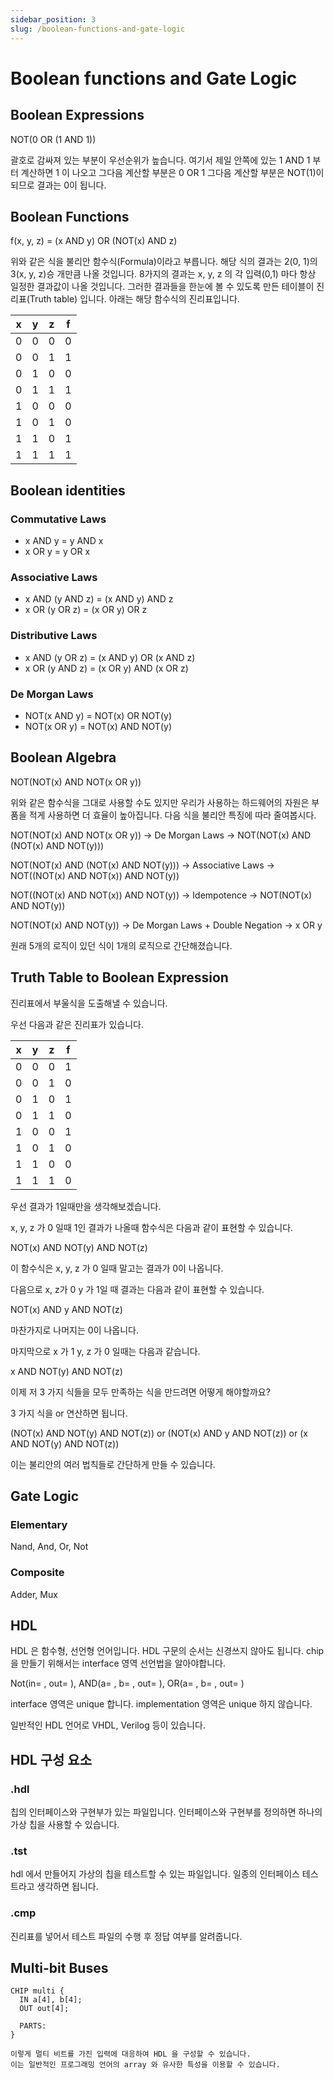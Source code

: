 ```yaml
---
sidebar_position: 3
slug: /boolean-functions-and-gate-logic
---
```


# Boolean functions and Gate Logic

## Boolean Expressions

NOT(0 OR (1 AND 1))

괄호로 감싸져 있는 부분이 우선순위가 높습니다.
여기서 제일 안쪽에 있는 1 AND 1 부터 계산하면 1 이 나오고
그다음 계산할 부분은 0 OR 1
그다음 계산할 부분은 NOT(1)이 되므로 결과는 0이 됩니다.

## Boolean Functions

f(x, y, z) = (x AND y) OR (NOT(x) AND z)

위와 같은 식을 불리안 함수식(Formula)이라고 부릅니다.
해당 식의 결과는 2(0, 1)의 3(x, y, z)승 개만큼 나올 것입니다.
8가지의 결과는 x, y, z 의 각 입력(0,1) 마다 항상 일정한 결과값이 나올 것입니다.
그러한 결과들을 한눈에 볼 수 있도록 만든 테이블이 진리표(Truth table) 입니다.
아래는 해당 함수식의 진리표입니다.

| x   | y   | z   | f   |
| --- | --- | --- | --- |
| 0   | 0   | 0   | 0   |
| 0   | 0   | 1   | 1   |
| 0   | 1   | 0   | 0   |
| 0   | 1   | 1   | 1   |
| 1   | 0   | 0   | 0   |
| 1   | 0   | 1   | 0   |
| 1   | 1   | 0   | 1   |
| 1   | 1   | 1   | 1   |

## Boolean identities

### Commutative Laws

- x AND y = y AND x
- x OR y = y OR x

### Associative Laws

- x AND (y AND z) = (x AND y) AND z
- x OR (y OR z) = (x OR y) OR z

### Distributive Laws

- x AND (y OR z) = (x AND y) OR (x AND z)
- x OR (y AND z) = (x OR y) AND (x OR z)

### De Morgan Laws

- NOT(x AND y) = NOT(x) OR NOT(y)
- NOT(x OR y) = NOT(x) AND NOT(y)

## Boolean Algebra

NOT(NOT(x) AND NOT(x OR y))

위와 같은 함수식을 그대로 사용할 수도 있지만 우리가 사용하는 하드웨어의 자원은 부품을 적게 사용하면 더 효율이 높아집니다.
다음 식을 불리안 특징에 따라 줄여봅시다.

NOT(NOT(x) AND NOT(x OR y)) -> De Morgan Laws -> NOT(NOT(x) AND (NOT(x) AND NOT(y)))

NOT(NOT(x) AND (NOT(x) AND NOT(y))) -> Associative Laws -> NOT((NOT(x) AND NOT(x)) AND NOT(y))

NOT((NOT(x) AND NOT(x)) AND NOT(y)) -> Idempotence ->
NOT(NOT(x) AND NOT(y))

NOT(NOT(x) AND NOT(y)) -> De Morgan Laws + Double Negation -> x OR y

원래 5개의 로직이 있던 식이 1개의 로직으로 간단해졌습니다.

## Truth Table to Boolean Expression

진리표에서 부울식을 도출해낼 수 있습니다.

우선 다음과 같은 진리표가 있습니다.

| x   | y   | z   | f   |
| --- | --- | --- | --- |
| 0   | 0   | 0   | 1   |
| 0   | 0   | 1   | 0   |
| 0   | 1   | 0   | 1   |
| 0   | 1   | 1   | 0   |
| 1   | 0   | 0   | 1   |
| 1   | 0   | 1   | 0   |
| 1   | 1   | 0   | 0   |
| 1   | 1   | 1   | 0   |

우선 결과가 1일때만을 생각해보겠습니다.

x, y, z 가 0 일때 1인 결과가 나올때 함수식은 다음과 같이 표현할 수 있습니다.

NOT(x) AND NOT(y) AND NOT(z)

이 함수식은 x, y, z 가 0 일때 말고는 결과가 0이 나옵니다.

다음으로 x, z가 0 y 가 1일 때 결과는 다음과 같이 표현할 수 있습니다.

NOT(x) AND y AND NOT(z)

마찬가지로 나머지는 0이 나옵니다.

마지막으로 x 가 1 y, z 가 0 일때는 다음과 같습니다.

x AND NOT(y) AND NOT(z)

이제 저 3 가지 식들을 모두 만족하는 식을 만드려면 어떻게 해야할까요?

3 가지 식을 or 연산하면 됩니다.

(NOT(x) AND NOT(y) AND NOT(z)) or (NOT(x) AND y AND NOT(z)) or (x AND NOT(y) AND NOT(z))

이는 불리안의 여러 법칙들로 간단하게 만들 수 있습니다.

## Gate Logic

### Elementary

Nand,
And,
Or,
Not

### Composite

Adder,
Mux

## HDL

HDL 은 함수형, 선언형 언어입니다.
HDL 구문의 순서는 신경쓰지 않아도 됩니다.
chip 을 만들기 위해서는 interface 영역 선언법을 알아야합니다.

Not(in= , out= ), AND(a= , b= , out= ), OR(a= , b= , out= )

interface 영역은 unique 합니다.
implementation 영역은 unique 하지 않습니다.

일반적인 HDL 언어로 VHDL, Verilog 등이 있습니다.

## HDL 구성 요소

### .hdl

칩의 인터페이스와 구현부가 있는 파일입니다.
인터페이스와 구현부를 정의하면 하나의 가상 칩을 사용할 수 있습니다.

### .tst

hdl 에서 만들어지 가상의 칩을 테스트할 수 있는 파일입니다.
일종의 인터페이스 테스트라고 생각하면 됩니다.

### .cmp

진리표를 넣어서 테스트 파일의 수행 후 정답 여부를 알려줍니다.

## Multi-bit Buses

```HDL
CHIP multi {
  IN a[4], b[4];
  OUT out[4];

  PARTS:
}

이렇게 멀티 비트를 가진 입력에 대응하여 HDL 을 구성할 수 있습니다.
이는 일반적인 프로그래밍 언어의 array 와 유사한 특성을 이용할 수 있습니다.
```
